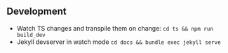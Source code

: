 ## Development

- Watch TS changes and transpile them on change: `cd ts && npm run build_dev`
- Jekyll devserver in watch mode `cd docs && bundle exec jekyll serve`
